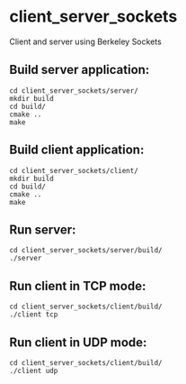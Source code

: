 # client_server_sockets
Client and server using Berkeley Sockets

## Build server application:
```
cd client_server_sockets/server/
mkdir build
cd build/
cmake ..
make
```

## Build client application:
```
cd client_server_sockets/client/
mkdir build
cd build/
cmake ..
make
```

## Run server:
```
cd client_server_sockets/server/build/
./server
```

## Run client in TCP mode:
```
cd client_server_sockets/client/build/
./client tcp
```

## Run client in UDP mode:
```
cd client_server_sockets/client/build/
./client udp
```


